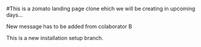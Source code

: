 #This is a zomato landing page clone ehich we will be creating in upcoming days...

New message has to be added from colaborator B

This is a new installation setup branch.
